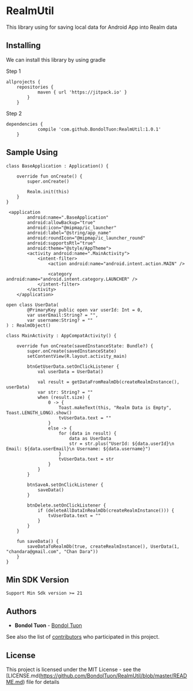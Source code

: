 # RealmUtil
This library using for saving local data for Android App into Realm data

## Installing

We can install this library by using gradle

Step 1

```
allprojects {
	repositories {
			maven { url 'https://jitpack.io' }
		}
	}
```

Step 2

```
dependencies {
	        compile 'com.github.BondolTuon:RealmUtil:1.0.1'
	}
```

## Sample Using

```
class BaseApplication : Application() {

    override fun onCreate() {
        super.onCreate()

        Realm.init(this)
    }
}

```

```
 <application
        android:name=".BaseApplication"
        android:allowBackup="true"
        android:icon="@mipmap/ic_launcher"
        android:label="@string/app_name"
        android:roundIcon="@mipmap/ic_launcher_round"
        android:supportsRtl="true"
        android:theme="@style/AppTheme">
        <activity android:name=".MainActivity">
            <intent-filter>
                <action android:name="android.intent.action.MAIN" />

                <category android:name="android.intent.category.LAUNCHER" />
            </intent-filter>
        </activity>
    </application>

```


```
open class UserData(
        @PrimaryKey public open var userId: Int = 0,
        var userEmail:String? = "",
        var username:String? = ""
) : RealmObject()

```

```
class MainActivity : AppCompatActivity() {

    override fun onCreate(savedInstanceState: Bundle?) {
        super.onCreate(savedInstanceState)
        setContentView(R.layout.activity_main)

        btnGetUserData.setOnClickListener {
            val userData = UserData()

            val result = getDataFromRealmDb(createRealmInstance(), userData)
            var str: String? = ""
            when (result.size) {
                0 -> {
                    Toast.makeText(this, "Realm Data is Empty", Toast.LENGTH_LONG).show()
                    tvUserData.text = ""
                }
                else -> {
                    for (data in result) {
                        data as UserData
                        str = str.plus("UserId: ${data.userId}\n Email: ${data.userEmail}\n Username: ${data.username}")
                    }
                    tvUserData.text = str
                }
            }
        }

        btnSaveA.setOnClickListener {
            saveData()
        }

        btnDelete.setOnClickListener {
            if (deleteAllDataInRealmDb(createRealmInstance())) {
                tvUserData.text = ""
            }
        }
    }

    fun saveData() {
        saveDataToRealmDb(true, createRealmInstance(), UserData(1, "chandara@gmail.com", "Chan Dara"))
    }
}

```

## Min SDK Version

```
Support Min Sdk version >= 21

```

## Authors

* **Bondol Tuon** - [Bondol Tuon](https://github.com/BondolTuon)

See also the list of [contributors](https://github.com/BondolTuon/RealmUtil/graphs/contributors) who participated in this project.

## License

This project is licensed under the MIT License - see the [LICENSE.md(https://github.com/BondolTuon/RealmUtil/blob/master/README.md) file for details
